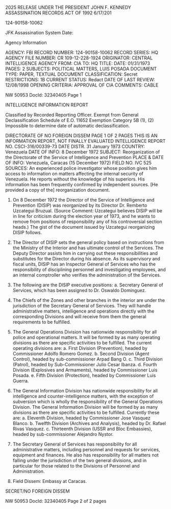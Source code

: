 2025 RELEASE UNDER THE PRESIDENT JOHN F. KENNEDY ASSASSINATION RECORDS ACT OF 1992
6/17/201

124-90158-10062

JFK Assassination System
Date:

Agency Information

AGENCY: FBI
RECORD NUMBER: 124-90158-10062
RECORD SERIES: HQ
AGENCY FILE NUMBER: CR 109-12-228-1924
ORIGINATOR: CENTRAL INTELLIGENCE AGENCY
FROM: CIA
TO: HQ
TITLE:
DATE: 01/31/1973
PAGES: 2
SUBJECTS: POLITICAL MATTERS, LUIS POSADA
DOCUMENT TYPE: PAPER, TEXTUAL DOCUMENT
CLASSIFICATION: Secret
RESTRICTIONS: 1B
CURRENT STATUS: Redact
DATE OF LAST REVIEW: 12/08/1998
OPENING CRITERIA: APPROVAL OF CIA
COMMENTS: CABLE

NW 50953 DocId: 32340405 Page 1

INTELLIGENCE INFORMATION REPORT

Classified by Recorded Reporting Officer. Exempt from General Declassification Schedule of E.O. 11652 Exemption Category 5B (1), (2)
Impossible to determine date of automatic declassification.

DIRECTORATE OF NO FOREIGN DISSEM PAGE 1 OF 2 PAGES
THIS IS AN INFORMATION REPORT, NOT FINALLY EVALUATED INTELLIGENCE
REPORT NO. CSCI-316/00339-73
DATE DISTR. 31 January 1973
COUNTRY: Venezuela
DATE OF INFO: 8 December 1972
SUBJECT: Reorganization of the Directorate of the Service of Intelligence and Prevention
PLACE & DATE OF INFO: Venezuela, Caracas (15 December 1972)
FIELD NO. IVC 525
SOURCES: An experienced police investigator whose position gives him access to information on matters affecting the internal security of Venezuela. He reports without the knowledge of his superiors. His information has been frequently confirmed by independent sources. [He provided a copy of the] reorganization document.

1. On 8 December 1972 the Director of the Service of Intelligence and Prevention (DISIP) was reorganized by its Director Dr. Remberto Uzcategui Bruzual.
(Source Comment: Uzcategui believes DISIP will be in line for criticism during the election year of 1973, and he wants to remove from positions of responsibility any of his controversial section heads.) The gist of the document issued by Uzcategui reorganizing DISIP follows.

2. The Director of DISIP sets the general policy based on instructions from the Ministry of the Interior and has ultimate control of the Services. The Deputy Director assists him in carrying out these responsibilities and substitutes for the Director during his absence. As its supervisory and fiscal units, DISIP has an Inspector General of Services who has the responsibility of disciplining personnel and investigating employees, and an internal comptroller who verifies the administration of the Services.

3. The following are the DISIP executive positions:
a. Secretary General of Services, which has been assigned to Dr. Oswaldo Dominguez.

4. The Chiefs of the Zones and other branches in the interior are under the jurisdiction of the Secretary General of Services. They will handle administrative matters, intelligence and operations directly with the corresponding Divisions and will receive from them the general requirements to be fulfilled.

5. The General Operations Division has nationwide responsibility for all police and operational matters. It will be formed by as many operating divisions as there are specific activities to be fulfilled. The current operating divisions are:
a. First Division (Prevention), headed by Commissioner Adolfo Romero Gomez.
b. Second Division (Agent Control), headed by sub-commissioner Arpad Bang O.
c. Third Division (Patrol), headed by Sub-Commissioner Julio Cesar Ibanza.
d. Fourth Division (Explosives and Armaments), headed by Commissioner Luis Posada.
e. Fifth Division (Protection), headed by Commissioner Luis Guerra.

6. The General Information Division has nationwide responsibility for all intelligence and counter-intelligence matters, with the exception of subversion which is wholly the responsibility of the General Operations Division. The General Information Division will be formed by as many divisions as there are specific activities to be fulfilled. Currently these are:
a. Eleventh Division, headed by Commissioner Jose Vasquez Blanco.
b. Twelfth Division (Archives and Analysis), headed by Dr. Rafael Rivas Vasquez.
c. Thirteenth Division (USSR and Bloc Embassies), headed by sub-commissioner Alejandro Nystor.

7. The Secretary General of Services has responsibility for all administrative matters, including personnel and requests for services, equipment and finances. He also has responsibility for all matters not falling under the jurisdiction of the two general divisions, and in particular for those related to the Divisions of Personnel and Administration.

8. Field Dissem: Embassy at Caracas.

SECRET/NO FOREIGN DISSEM

NW 50953 DocId: 32340405 Page 2 of 2 pages
